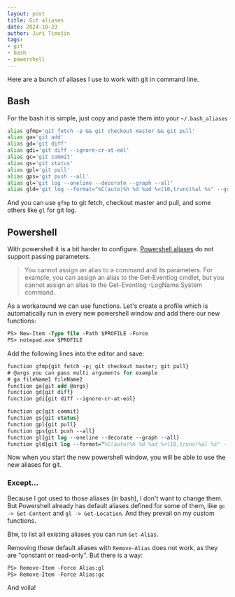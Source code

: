 ```yaml
---
layout: post
title: Git aliases
date: 2024-10-23
author: Juri Timošin
tags:
- git
- bash
- powershell
---
```


[1]: https://learn.microsoft.com/en-us/powershell/module/microsoft.powershell.core/about/about_aliases?view=powershell-7.4

Here are a bunch of aliases I use to work with git in command line.

<!--more-->

## Bash

For the bash it is simple, just copy and paste them into your `~/.bash_aliases`

```bash
alias gfmp='git fetch -p && git checkout master && git pull'
alias ga='git add'
alias gd='git diff'
alias gdi='git diff --ignore-cr-at-eol'
alias gc='git commit'
alias gs='git status'
alias gpl='git pull'
alias gps='git push --all'
alias gl='git log --oneline --decorate --graph --all'
alias gld='git log --format="%C(auto)%h %d %ad %<(10,trunc)%al %s" --graph --all --date="format:%Y-%m-%d %H:%M"'
```

And you can use `gfmp` to git fetch, checkout master and pull, and some others like `gl` for git
log.

## Powershell

With powershell it is a bit harder to configure. [Powershell aliases][1] do not support passing
parameters.

> You cannot assign an alias to a command and its parameters. For example, you can assign an alias
> to the Get-Eventlog cmdlet, but you cannot assign an alias to the Get-Eventlog -LogName System
> command.

As a workaround we can use functions. Let's create a profile which is automatically run in every
new powershell window and add there our new functions:

```ps
PS> New-Item -Type file -Path $PROFILE -Force
PS> notepad.exe $PROFILE
```

Add the following lines into the editor and save:

```ps
function gfmp{git fetch -p; git checkout master; git pull}
# @args you can pass multi arguments for example
# ga fileName1 fileName2 
function ga{git add @args}
function gd{git diff}
function gdi{git diff --ignore-cr-at-eol}

function gc{git commit}
function gs{git status}
function gpl{git pull}
function gps{git push --all}
function gl{git log --oneline --decorate --graph --all}
function gld{git log --format="%C(auto)%h %d %ad %<(10,trunc)%al %s" --graph --all --date="format:%Y-%m-%d %H:%M"}
```

Now when you start the new powershell window, you will be able to use the new aliases for git.

### Except...

Because I got used to those aliases (in bash), I don't want to change them. But Powershell already
has default aliases defined for some of them, like `gc -> Get-Content` and `gl -> Get-Location`.
And they prevail on my custom functions.

Btw, to list all existing aliases you can run `Get-Alias`.

Removing those default aliases with `Remove-Alias` does not work, as they are "constant or
read-only". But there is a way:

```ps
PS> Remove-Item -Force Alias:gl
PS> Remove-Item -Force Alias:gc
```

And voila!
